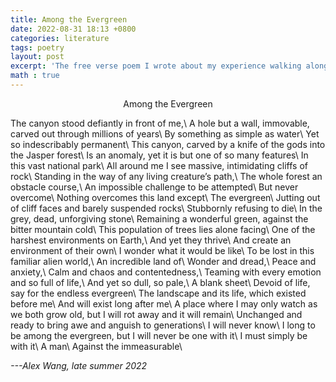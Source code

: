 ```yaml
---
title: Among the Evergreen
date: 2022-08-31 18:13 +0800
categories: literature
tags: poetry
layout: post
excerpt: 'The free verse poem I wrote about my experience walking along the Maligne Canyon in Jasper.'
math : true
---
```


<center> Among the Evergreen </center>

The canyon stood defiantly in front of me,\\
A hole but a wall, immovable, carved out through millions of years\\
By something as simple as water\\
Yet so indescribably permanent\\
This canyon, carved by a knife of the gods into the Jasper forest\\
Is an anomaly, yet it is but one of so many features\\
In this vast national park\\
All around me I see massive, intimidating cliffs of rock\\
Standing in the way of any living creature’s path,\\
The whole forest an obstacle course,\\
An impossible challenge to be attempted\\
But never overcome\\
Nothing overcomes this land except\\
The evergreen\\
Jutting out of cliff faces and barely suspended rocks\\
Stubbornly refusing to die\\
In the grey, dead, unforgiving stone\\
Remaining a wonderful green, against the bitter mountain cold\\
This population of trees lies alone facing\\
One of the harshest environments on Earth,\\
And yet they thrive\\
And create an environment of their own\\
I wonder what it would be like\\
To be lost in this familiar alien world,\\
An incredible land of\\
Wonder and dread,\\
Peace and anxiety,\\
Calm and chaos and contentedness,\\
Teaming with every emotion and so full of life,\\
And yet so dull, so pale,\\
A blank sheet\\
Devoid of life, say for the endless evergreen\\
The landscape and its life, which existed before me\\
And will exist long after me\\
A place where I may only watch as we both grow old, but I will rot away and it will remain\\
Unchanged and ready to bring awe and anguish to generations\\
I will never know\\
I long to be among the evergreen, but I will never be one with it\\
I must simply be with it\\
A man\\
Against the immeasurable\\

<cite> ---Alex Wang, late summer 2022 </cite>
